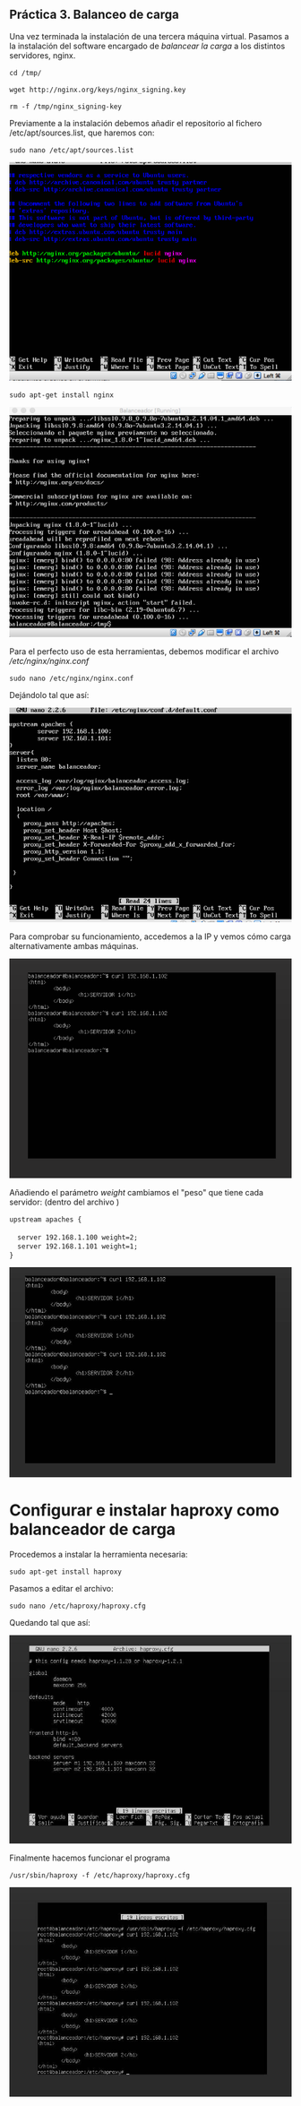 ## Práctica 3. Balanceo de carga

Una vez terminada la instalación de una tercera máquina virtual. Pasamos a la instalación del software encargado de *balancear la carga* a los distintos servidores, nginx.

```
cd /tmp/
```
```
wget http://nginx.org/keys/nginx_signing.key
```
```
rm -f /tmp/nginx_signing-key

```
Previamente a la instalación debemos añadir el repositorio al fichero /etc/apt/sources.list, que haremos con:

```
sudo nano /etc/apt/sources.list
```
![Añadiendo repositorios al final del archivo](https://github.com/Manucall/SWAP15-16/blob/master/practica3/3.png)

```
sudo apt-get install nginx
```
![instalación de nginx](https://github.com/Manucall/SWAP15-16/blob/master/practica3/6.png)

Para el perfecto uso de esta herramientas, debemos modificar el archivo */etc/nginx/nginx.conf*

```
sudo nano /etc/nginx/nginx.conf
```
Dejándolo tal que así:

![Modificar archivo](https://github.com/Manucall/SWAP15-16/blob/master/practica3/nueva.jpg)

Para comprobar su funcionamiento, accedemos a la IP y vemos cómo carga alternativamente ambas máquinas.

![Ejemplos de balanceo entre servidores](https://github.com/Manucall/SWAP15-16/blob/master/practica3/balaceador.png)

Añadiendo el parámetro *weight* cambiamos el "peso" que tiene cada servidor:
(dentro del archivo )

```
upstream apaches {

  server 192.168.1.100 weight=2;
  server 192.168.1.101 weight=1;
}
```
![balanceador con peso](https://github.com/Manucall/SWAP15-16/blob/master/practica3/9.jpg)


# Configurar e instalar haproxy como balanceador de carga

Procedemos a instalar la herramienta necesaria:

```
sudo apt-get install haproxy
```

Pasamos a editar el archivo:

```
sudo nano /etc/haproxy/haproxy.cfg
```
Quedando tal que así:

![Archivo modificado](https://github.com/Manucall/SWAP15-16/blob/master/practica3/7.jpg)

Finalmente hacemos funcionar el programa

```
/usr/sbin/haproxy -f /etc/haproxy/haproxy.cfg
```
![Programa funcionando](https://github.com/Manucall/SWAP15-16/blob/master/practica3/8.jpg)
